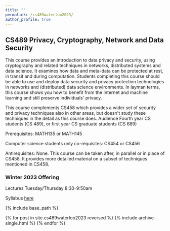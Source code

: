 ```yaml
---
title: ""
permalink: /cs489waterloo2023/
author_profile: true
---
```


<h2>CS489 Privacy, Cryptography, Network and Data Security</h2>

 This course provides an introduction to data privacy and security, using cryptography and related techniques in networks, distributed systems and data science. It examines how data and meta-data can be protected at rest, in transit and during computation. Students completing this course should be able to use and deploy data security and privacy protection technologies in networks and (distributed) data science environments. In layman terms, this course shows you how to benefit from the Internet and machine learning and still preserve individuals' privacy. 
 
 This course complements CS458 which provides a wider set of security and privacy techniques also in other areas, but doesn't study these techniques in the detail as this course does. Audience Fourth year CS students (CS 489), or first year CS graduate students (CS 689) 
 
 Prerequisites: MATH135 or MATH145
 
 Computer science students only co-requisites: CS454 or CS456 
 
 Antirequisites: None. This course can be taken after, in parallel or in place of CS458. It provides more detailed material on a subset of techniques mentioned in CS458.


<h3>Winter 2023 Offering</h3>
Lectures Tuesday/Thursday 8:30-9:50am

Syllabus [here](https://bkacsmar.github.io/files/CS489syllabus.pdf)



{% include base_path %}

{% for post in site.cs489waterloo2023 reversed %}
  {% include archive-single.html %}
{% endfor %}
